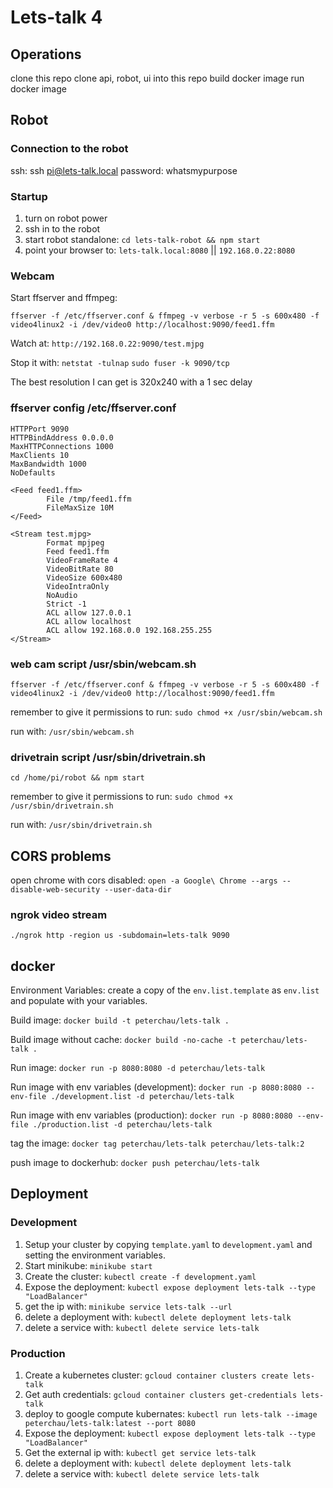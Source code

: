 # Lets-talk 4
## Operations
clone this repo
clone api, robot, ui into this repo
build docker image
run docker image

## Robot
### Connection to the robot
ssh: ssh pi@lets-talk.local
password: whatsmypurpose

### Startup
1. turn on robot power
2. ssh in to the robot
3. start robot standalone: `cd lets-talk-robot && npm start`
4. point your browser to: `lets-talk.local:8080` || `192.168.0.22:8080`

### Webcam
Start ffserver and ffmpeg:
```
ffserver -f /etc/ffserver.conf & ffmpeg -v verbose -r 5 -s 600x480 -f video4linux2 -i /dev/video0 http://localhost:9090/feed1.ffm
```

Watch at: `http://192.168.0.22:9090/test.mjpg`

Stop it with:
`netstat -tulnap`
`sudo fuser -k 9090/tcp`

The best resolution I can get is 320x240 with a 1 sec delay

### ffserver config /etc/ffserver.conf
```
HTTPPort 9090
HTTPBindAddress 0.0.0.0
MaxHTTPConnections 1000
MaxClients 10
MaxBandwidth 1000
NoDefaults

<Feed feed1.ffm>
        File /tmp/feed1.ffm
        FileMaxSize 10M
</Feed>

<Stream test.mjpg>
        Format mpjpeg
        Feed feed1.ffm
        VideoFrameRate 4
        VideoBitRate 80
        VideoSize 600x480
        VideoIntraOnly
        NoAudio
        Strict -1
        ACL allow 127.0.0.1
        ACL allow localhost
        ACL allow 192.168.0.0 192.168.255.255
</Stream>
```

### web cam script /usr/sbin/webcam.sh
`ffserver -f /etc/ffserver.conf & ffmpeg -v verbose -r 5 -s 600x480 -f video4linux2 -i /dev/video0 http://localhost:9090/feed1.ffm`

remember to give it permissions to run: `sudo chmod +x /usr/sbin/webcam.sh`

run with: `/usr/sbin/webcam.sh`

### drivetrain script /usr/sbin/drivetrain.sh
`cd /home/pi/robot && npm start`

remember to give it permissions to run: `sudo chmod +x /usr/sbin/drivetrain.sh`

run with: `/usr/sbin/drivetrain.sh`

## CORS problems
open chrome with cors disabled: `open -a Google\ Chrome --args --disable-web-security --user-data-dir`

### ngrok video stream
`./ngrok http -region us -subdomain=lets-talk 9090`

## docker
Environment Variables:
create a copy of the `env.list.template` as `env.list` and populate with your variables.

Build image:
`docker build -t peterchau/lets-talk .`

Build image without cache:
`docker build -no-cache -t peterchau/lets-talk .`

Run image:
`docker run -p 8080:8080 -d peterchau/lets-talk`

Run image with env variables (development):
`docker run -p 8080:8080 --env-file ./development.list -d peterchau/lets-talk`

Run image with env variables (production):
`docker run -p 8080:8080 --env-file ./production.list -d peterchau/lets-talk`

tag the image:
`docker tag peterchau/lets-talk peterchau/lets-talk:2`

push image to dockerhub:
`docker push peterchau/lets-talk`

## Deployment
### Development
1. Setup your cluster by copying `template.yaml` to `development.yaml` and setting the environment variables.
2. Start minikube: `minikube start`
3. Create the cluster: `kubectl create -f development.yaml`
4. Expose the deployment: `kubectl expose deployment lets-talk --type "LoadBalancer"`
5. get the ip with: `minikube service lets-talk --url`
6. delete a deployment with: `kubectl delete deployment lets-talk`
7. delete a service with: `kubectl delete service lets-talk`

### Production
1. Create a kubernetes cluster: `gcloud container clusters create lets-talk`
2. Get auth credentials: `gcloud container clusters get-credentials lets-talk`
3. deploy to google compute kubernates: `kubectl run lets-talk --image peterchau/lets-talk:latest --port 8080`
4. Expose the deployment: `kubectl expose deployment lets-talk --type "LoadBalancer"`
5. Get the external ip with: `kubectl get service lets-talk`
6. delete a deployment with: `kubectl delete deployment lets-talk`
7. delete a service with: `kubectl delete service lets-talk`
